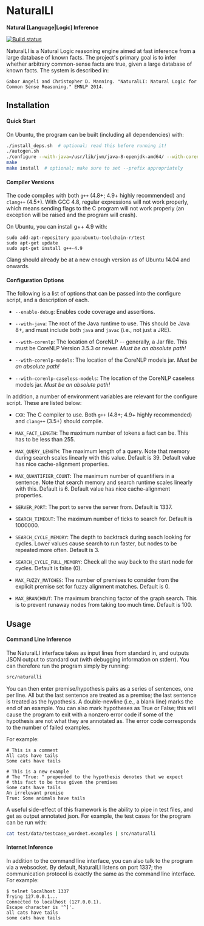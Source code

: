 NaturalLI
===========
**Natural [Language|Logic] Inference**

[![Build status](http://goobs.org/TeamCity/app/rest/builds/buildType:NaturalLI_CTests/statusIcon "Build status")](http://goobs.org/TeamCity/viewType.html?buildTypeId=NaturalLI_CTests&guest=1)

NaturalLI is a Natural Logic reasoning engine aimed at fast inference
from a large database of known facts.
The project's primary goal is to infer whether arbitrary common-sense
facts are true, given a large database of known facts.
The system is described in:

    Gabor Angeli and Christopher D. Manning. "NaturalLI: Natural Logic for Common Sense Reasoning." EMNLP 2014.



Installation
------------

#### Quick Start
On Ubuntu, the program can be built (including all dependencies) with:

```bash
./install_deps.sh  # optional; read this before running it!
./autogen.sh
./configure --with-java=/usr/lib/jvm/java-8-openjdk-amd64/ --with-corenlp=$(readlink -m ./stanford-corenlp-3.9.2.jar) # Check permissions to execure
make
make install  # optional; make sure to set --prefix appropriately
```

#### Compiler Versions

The code compiles with both `g++` (4.8+; 4.9+ highly recommended)
and `clang++` (4.5+).
With GCC 4.8, regular expressions will not work properly, which means
sending flags to the C program will not work properly (an exception will
be raised and the program will crash).

On Ubuntu, you can install g++ 4.9 with:

    sudo add-apt-repository ppa:ubuntu-toolchain-r/test
    sudo apt-get update
    sudo apt-get install g++-4.9

Clang should already be at a new enough version as of Ubuntu 14.04 and onwards.

#### Configuration Options

The following is a list of options that can be passed into the configure script,
and a description of each.

  - `--enable-debug`: Enables code coverage and assertions.

  - `--with-java`: The root of the Java runtime to use. This should be Java 8+,
     and must include both `java` and `javac` (i.e., not just a JRE).

  - `--with-corenlp`: The location of CoreNLP -- generally, a Jar file.
                      This must be CoreNLP Version 3.5.3 or newer.
                      *Must be an absolute path!*

  - `--with-corenlp-models`: The location of the CoreNLP models jar.
                             *Must be an absolute path!*

  - `--with-corenlp-caseless-models`: The location of the CoreNLP caseless
                                       models jar.
                                       *Must be an absolute path!*


In addition, a number of environment variables are relevant for the configure
script.
These are listed below:

  - `CXX`: The C compiler to use. Both `g++` (4.8+; 4.9+ highly recommended)
     and `clang++` (3.5+) should compile.

  - `MAX_FACT_LENGTH`: The maximum number of tokens a fact can be. This has to be
     less than 255.

  - `MAX_QUERY_LENGTH`: The maximum length of a query. Note that memory during
     search scales linearly with this value. Default is 39.
     Default value has nice cache-alignment properties.

  - `MAX_QUANTIFIER_COUNT`: The maximum number of quantifiers in a sentence.
     Note that search memory and search runtime scales linearly with this.
     Default is 6. Default value has nice cache-alignment properties.

  - `SERVER_PORT`: The port to serve the server from. Default is 1337.

  - `SEARCH_TIMEOUT`: The maximum number of ticks to search for.
     Default is 1000000.

  - `SEARCH_CYCLE_MEMORY`: The depth to backtrack during seach looking for cycles.
     Lower values cause search to run faster, but nodes to be repeated more often.
     Default is 3.

  - `SEARCH_CYCLE_FULL_MEMORY`: Check all the way back to the start node for cycles.
    Default is false (0).

  - `MAX_FUZZY_MATCHES`: The number of premises to consider from the explicit premise
     set for fuzzy alignment matches. Default is 0.

  - `MAX_BRANCHOUT`: The maximum branching factor of the graph search. This is to
     prevent runaway nodes from taking too much time. Default is 100.



Usage
-----

#### Command Line Inference
The NaturalLI interface takes as input lines from standard in, and outputs
JSON output to standard out (with debugging information on stderr).
You can therefore run the program simply by running:

```bash
src/naturalli
```

You can then enter premise/hypothesis pairs as a series of sentences,
one per line. All but the last sentence are treated as a premise; the last
sentence is treated as the hypothesis.
A double-newline (i.e., a blank line) marks the end of an example.
You can also mark hypotheses as True or False; this will cause the program
to exit with a nonzero error code if some of the hypothesis are not
what they are annotated as.
The error code corresponds to the number of failed examples.

For example:

```
# This is a comment
All cats have tails
Some cats have tails

# This is a new example
# The "True: " prepended to the hypothesis denotes that we expect
# this fact to be true given the premises
Some cats have tails
An irrelevant premise
True: Some animals have tails

```

A useful side-effect of this framework is the ability to pipe in test files,
and get as output annotated json.
For example, the test cases for the program can be run with:

```bash
cat test/data/testcase_wordnet.examples | src/naturalli
```


#### Internet Inference
In addition to the command line interface, you can also talk to the program
via a websocket.
By default, NaturalLI listens on port 1337; the communication protocol
is exactly the same as the command line interface.
For example:

```
$ telnet localhost 1337
Trying 127.0.0.1...
Connected to localhost (127.0.0.1).
Escape character is '^]'.
all cats have tails
some cats have tails

```
